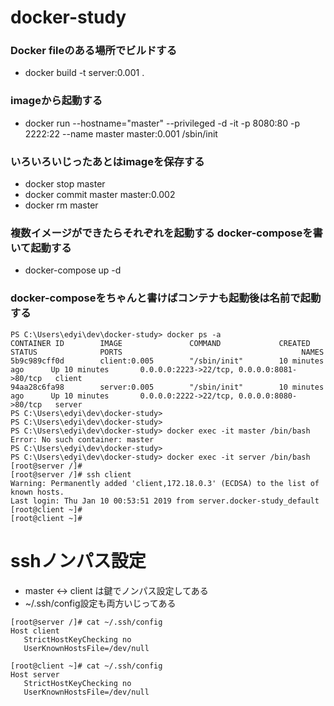 # docker-study

### Docker fileのある場所でビルドする
- docker build -t server:0.001 .

### imageから起動する
- docker run --hostname="master" --privileged -d -it -p 8080:80 -p 2222:22 --name master master:0.001 /sbin/init

### いろいろいじったあとはimageを保存する
- docker stop master    
- docker commit master master:0.002    
- docker rm master    

### 複数イメージができたらそれぞれを起動する docker-composeを書いて起動する
- docker-compose up -d

### docker-composeをちゃんと書けばコンテナも起動後は名前で起動する
```
PS C:\Users\edyi\dev\docker-study> docker ps -a
CONTAINER ID        IMAGE               COMMAND             CREATED             STATUS              PORTS                                        NAMES
5b9c989cff0d        client:0.005        "/sbin/init"        10 minutes ago      Up 10 minutes       0.0.0.0:2223->22/tcp, 0.0.0.0:8081->80/tcp   client
94aa28c6fa98        server:0.005        "/sbin/init"        10 minutes ago      Up 10 minutes       0.0.0.0:2222->22/tcp, 0.0.0.0:8080->80/tcp   server
PS C:\Users\edyi\dev\docker-study>
PS C:\Users\edyi\dev\docker-study>
PS C:\Users\edyi\dev\docker-study> docker exec -it master /bin/bash
Error: No such container: master
PS C:\Users\edyi\dev\docker-study>
PS C:\Users\edyi\dev\docker-study> docker exec -it server /bin/bash
[root@server /]#
[root@server /]# ssh client
Warning: Permanently added 'client,172.18.0.3' (ECDSA) to the list of known hosts.
Last login: Thu Jan 10 00:53:51 2019 from server.docker-study_default
[root@client ~]#
[root@client ~]#
```

# sshノンパス設定
- master <-> client は鍵でノンパス設定してある
- ~/.ssh/config設定も両方いじってある
```
[root@server /]# cat ~/.ssh/config
Host client
   StrictHostKeyChecking no
   UserKnownHostsFile=/dev/null
```
```
[root@client ~]# cat ~/.ssh/config
Host server
   StrictHostKeyChecking no
   UserKnownHostsFile=/dev/null
```